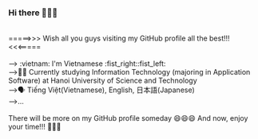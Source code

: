 ### Hi there 👋👋👋

<!--
**diepanhng0711/diepanhng0711** is a ✨ _special_ ✨ repository because its `README.md` (this file) appears on your GitHub profile.

Here are some ideas to get you started:

- 🔭 I’m currently working on ...
- 🌱 I’m currently learning ...
- 👯 I’m looking to collaborate on ...
- 🤔 I’m looking for help with ...
- 💬 Ask me about ...
- 📫 How to reach me: ...
- 😄 Pronouns: ...
- ⚡ Fun fact: ...
-->

<br>
=====>>> Wish all you guys visiting my GitHub profile all the best!!! <<<=====
<br>
<br>
--> :vietnam: I'm Vietnamese :fist_right::fist_left:
<br>
-->👨‍🎓 Currently studying Information Technology (majoring in Application Software) at Hanoi University of Science and Technology
<br>
-->🗣️ Tiếng Việt(Vietnamese), English, 日本語(Japanese)
<br>
-->...
<br>
<br>
  There will be more on my GitHub profile someday 😄😄😄 And now, enjoy your time!!! 👏👏👏




